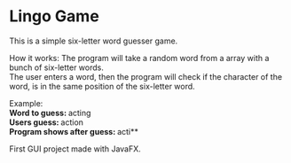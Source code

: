 # Lingo Game

This is a simple six-letter word guesser game.

How it works:
The program will take a random word from a array with a bunch of six-letter words. <br/>
The user enters a word, then the program will check if the character of the word, is in the same position of the six-letter word.


Example: <br/>
<b> Word to guess: </b> acting <br/>
<b> Users guess: </b> action <br/>
<b> Program shows after guess: </b> acti** <br/>

First GUI project made with JavaFX.
